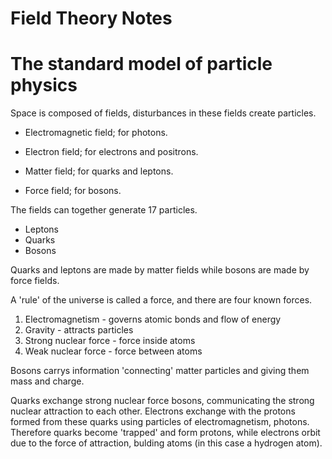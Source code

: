 #  Field Theory Notes
#  The standard model of particle physics

Space is composed of fields, disturbances in these fields create particles.
 - Electromagnetic field; for photons.
 - Electron field; for electrons and positrons.

 - Matter field; for quarks and leptons.
 - Force field; for bosons.

The fields can together generate 17 particles.
 - Leptons
 - Quarks
 - Bosons

Quarks and leptons are made by matter fields while bosons are made by force fields.

A 'rule' of the universe is called a force, and there are four known forces.
1. Electromagnetism - governs atomic bonds and flow of energy
2. Gravity - attracts particles
3. Strong nuclear force - force inside atoms
4. Weak nuclear force - force between atoms


Bosons carrys information 'connecting' matter particles and giving them mass and charge.

Quarks exchange strong nuclear force bosons, communicating the strong nuclear attraction to each other.
Electrons exchange with the protons formed from these quarks using particles of electromagnetism, photons.
Therefore quarks become 'trapped' and form protons, while electrons orbit due to the force of attraction, bulding atoms (in this case a hydrogen atom).
